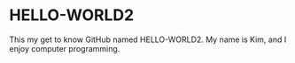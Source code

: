 # HELLO-WORLD2
This my get to know GitHub named HELLO-WORLD2.
My name is Kim, and I enjoy computer programming.
